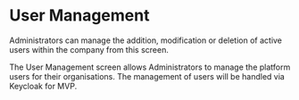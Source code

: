 

# User Management

Administrators can manage the addition, modification or deletion of active users within the company from this screen.

The User Management screen allows Administrators to manage the platform users for their organisations. The management of users will be handled via Keycloak for MVP.



